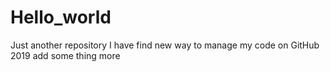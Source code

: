 # Hello_world
Just another repository
I have find new way to manage my code on GitHub 2019
add some thing more

